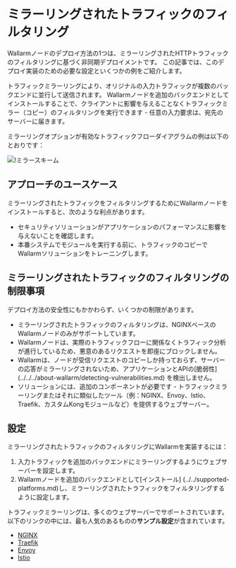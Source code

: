 # ミラーリングされたトラフィックのフィルタリング

Wallarmノードのデプロイ方法の1つは、ミラーリングされたHTTPトラフィックのフィルタリングに基づく非同期デプロイメントです。 この記事では、このデプロイ実装のための必要な設定といくつかの例をご紹介します。

トラフィックミラーリングにより、オリジナルの入力トラフィックが複数のバックエンドに並行して送信されます。 Wallarmノードを追加のバックエンドとしてインストールすることで、クライアントに影響を与えることなくトラフィックミラー（コピー）のフィルタリングを実行できます - 任意の入力要求は、宛先のサーバーに届きます。

ミラーリングオプションが有効なトラフィックフローダイアグラムの例は以下のとおりです：

![!ミラースキーム](../../../images/waf-installation/aws/terraform/wallarm-for-mirrored-traffic.png)

## アプローチのユースケース

ミラーリングされたトラフィックをフィルタリングするためにWallarmノードをインストールすると、次のような利点があります。

* セキュリティソリューションがアプリケーションのパフォーマンスに影響を与えないことを確認します。
* 本番システムでモジュールを実行する前に、トラフィックのコピーでWallarmソリューションをトレーニングします。

## ミラーリングされたトラフィックのフィルタリングの制限事項

デプロイ方法の安全性にもかかわらず、いくつかの制限があります。

* ミラーリングされたトラフィックのフィルタリングは、NGINXベースのWallarmノードのみがサポートしています。
* Wallarmノードは、実際のトラフィックフローに関係なくトラフィック分析が進行しているため、悪意のあるリクエストを即座にブロックしません。
* Wallarmは、ノードが受信リクエストのコピーしか持っておらず、サーバーの応答がミラーリングされないため、アプリケーションとAPIの[脆弱性] (../../../about-wallarm/detecting-vulnerabilities.md) を検出しません。
* ソリューションには、追加のコンポーネントが必要です - トラフィックミラーリングまたはそれに類似したツール（例：NGINX、Envoy、Istio、Traefik、カスタムKongモジュールなど）を提供するウェブサーバー。

## 設定

ミラーリングされたトラフィックのフィルタリングにWallarmを実装するには：

1. 入力トラフィックを追加のバックエンドにミラーリングするようにウェブサーバーを設定します。
1. Wallarmノードを追加のバックエンドとして[インストール] (../../supported-platforms.md)し、ミラーリングされたトラフィックをフィルタリングするように設定します。

トラフィックミラーリングは、多くのウェブサーバーでサポートされています。以下のリンクの中には、最も人気のあるものの**サンプル設定**が含まれています。

* [NGINX](nginx-example.md)
* [Traefik](traefik-example.md)
* [Envoy](envoy-example.md)
* [Istio](istio-example.md)